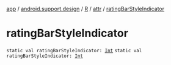 [app](../../../index.md) / [android.support.design](../../index.md) / [R](../index.md) / [attr](index.md) / [ratingBarStyleIndicator](.)

# ratingBarStyleIndicator

`static val ratingBarStyleIndicator: `[`Int`](https://kotlinlang.org/api/latest/jvm/stdlib/kotlin/-int/index.html)
`static val ratingBarStyleIndicator: `[`Int`](https://kotlinlang.org/api/latest/jvm/stdlib/kotlin/-int/index.html)
